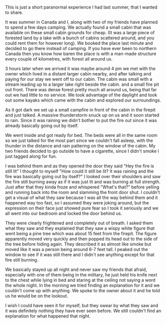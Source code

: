 This is just a short paranormal experience I had last summer, that I wanted to share.

It was summer in Canada and I, along with two of my friends have planned to spend a few days camping. We actually found a small cabin that was available on these small cabin grounds for cheap. (It was a large piece of forested land by a lake with a bunch of cabins scattered around, and you could rent them for however long). We booked the place last minute and decided to go there instead of camping. If you have ever been to northern Canada then you know how baren the place is with a man-made structure every couple of kilometres, with forest all around us.

3 hours later when we arrived it was maybe around 4 pm we met with the owner which lived in a distant larger cabin nearby, and after talking and paying for our stay we went off to our cabin. The cabin was small with a stream leading up to a larger lake right beside the cabin. and a small fire pit out front. There was dense forest pretty much all around us, being that far out we had little to no service. We took advantage of the daylight and took out some kayaks which came with the cabin and explored our surroundings.

As it got dark we set up a small campfire in front of the cabin in the firepit and just talked. A massive thunderstorm snuck up on us and it soon started to rain. Since it was raining we didn't bother to put the fire out since it was already basically going out by itself.

We went inside and got ready for bed. The beds were all in the same room so we just talked for the most part since we couldn't fall asleep, with the thunder in the distance and rain pattering on the window of the cabin. My two friends decided to go outside to have a cigarette, since I didn't smoke I just tagged along for fun.

I was behind them and as they opened the door they said "Hey the fire is still lit" I thought to myself "How could it still be lit? It was raining and the fire was basically going out by itself?" I looked over their shoulders and saw the fire still burning away as if it was just lit and was burning at full strength. Just after that they kinda froze and whispered "What's that?" before yelling and running back into the room and slamming the front door shut. I couldn't get a visual of what they saw because I was all the way behind them and it happened way too fast, so I assumed they were joking around, but the expression on their face just showed pure fear so I took it seriously and we all went into our bedroom and locked the door behind us.

They were clearly frightened and completely out of breath. I asked them what they saw and they explained that they saw a wispy white figure that went being a pine tree which was about 15 feet from the firepit. The figure apparently moved very quickly and then popped its head out to the side of the tree before hiding again. They described it as almost like smoke but moved like it was a person being around 6-7 feet tall. I peaked out the window to see if it was still there and I didn't see anything except for that fire still burning.

We basically stayed up all night and never saw my friends that afraid, especially with one of them being in the military, he just held his knife next to the chest while lying in bed and staring at the ceiling not saying a word the whole night. In the morning we tried finding an explanation for it and we couldn't come up with anything. We spoke to the owner about it and he told us he would be on the lookout.

I wish I could have seen it for myself, but they swear by what they saw and it was definitely nothing they have ever seen before. We still couldn't find an explanation for what happened that night.